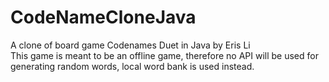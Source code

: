 # CodeNameCloneJava

A clone of board game Codenames Duet in Java by Eris Li <br />
This game is meant to be an offline game, therefore no API will be used for generating random words, local word bank is used instead.

